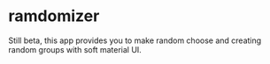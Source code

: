 # ramdomizer
Still beta, this app provides you to make random choose and creating random groups
with soft material UI.

